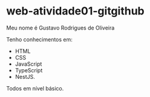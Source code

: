 # web-atividade01-gitgithub

Meu nome é Gustavo Rodrigues de Oliveira

Tenho conhecimentos em: 

- HTML
- CSS
- JavaScript
- TypeScript
- NestJS.

Todos em nível básico.
